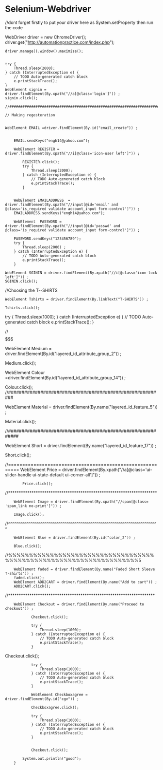# Selenium-Webdriver


//dont forget  firstly to  put your driver here as System.setProperty  then run the code 

WebDriver driver = new ChromeDriver();        
	driver.get("http://automationpractice.com/index.php");

	driver.manage().window().maximize();


	try {
		Thread.sleep(2000);
	} catch (InterruptedException e) {
		// TODO Auto-generated catch block
		e.printStackTrace();
	}
	WebElement signin = driver.findElement(By.xpath("//a[@class='login']")) ; 
	signin.click();   
	  
	//#################################################################################3

	// Making regesteration 
	        
	        
	WebElement EMAIL =driver.findElement(By.id("email_create")) ; 
			
			
		EMAIL.sendKeys("engh14@yahoo.com");
		
		WebElement REGISTER = driver.findElement(By.xpath("//i[@class='icon-user left']")) ; 
			
			REGISTER.click(); 
			try {
				Thread.sleep(2000);
			} catch (InterruptedException e) {
				// TODO Auto-generated catch block
				e.printStackTrace();
			}
			
			
		WebElement EMAILADDRESS  = driver.findElement(By.xpath("//input[@id='email' and @class='is_required validate account_input form-control']")) ; 	
		EMAILADDRESS.sendKeys("engh14@yahoo.com");
		
		WebElement  PASSWORD = driver.findElement(By.xpath("//input[@id='passwd' and @class='is_required validate account_input form-control']")) ; 
		
		PASSWORD.sendKeys("123456789");   
		try {
			Thread.sleep(2000) ;
		} catch (InterruptedException e) {
			// TODO Auto-generated catch block
			e.printStackTrace();
		} 
			
	WebElement SGININ = driver.findElement(By.xpath("//i[@class='icon-lock left']")) ;
	SGININ.click();  
		
//Choosing the T--SHIRTS 
	
	
	WebElement Tshirts = driver.findElement(By.linkText("T-SHIRTS")) ; 
	
	Tshirts.click(); 	
	
		
try {
	Thread.sleep(1000);
} catch (InterruptedException e) {
	// TODO Auto-generated catch block
	e.printStackTrace();
}

//$$$$$$$$$$$$$$$$$$$$$$$$$$$$$$$$$$$$$$$$$$$$$$$$$$$$$$$$$$$


WebElement Medium = driver.findElement(By.id("layered_id_attribute_group_2")) ;

Medium.click();

WebElement Colour =driver.findElement(By.id("layered_id_attribute_group_14")) ; 

Colour.click(); 
//##########################################################
                     

WebElement Material = driver.findElement(By.name("layered_id_feature_5")) ; 

Material.click();  

//############################################################



WebElement Short = driver.findElement(By.name("layered_id_feature_17"))  ;

Short.click();  


//==========================================================
			WebElement Price = driver.findElement(By.xpath("//a[@class='ui-slider-handle ui-state-default ui-corner-all']")) ; 
			
			Price.click();  
			
//**********************************************************************
			
		WebElement Image = driver.findElement(By.xpath("//span[@class= 'span_link no-print']")) ;
		
		Image.click();   
		
//^^^^^^^^^^^^^^^^^^^^^^^^^^^^^^^^^^^^^^^^^^^^^^^^^^^^^^^^^^^^^^^^^^^^^^^^^^^
		
		WebElement Blue = driver.findElement(By.id("color_2")) ; 
		
		Blue.click(); 
		
//%%%%%%%%%%%%%%%%%%%%%%%%%%%%%%%%%%%%%%%%%%%%%%%%%%%%%%%%%%%%%%%%%%%5
		
		WebElement faded = driver.findElement(By.name("Faded Short Sleeve T-shirts")) ; 
		faded.click(); 
		WebElement ADD2CART = driver.findElement(By.name("Add to cart")) ; 
		ADD2CART.click();    
		
//*********************************************************************
		
		WebElement Checkout = driver.findElement(By.name("Proceed to checkout")) ; 
		
				Checkout.click();  
				
				try {
					Thread.sleep(1000);
				} catch (InterruptedException e) {
					// TODO Auto-generated catch block
					e.printStackTrace();
				} 
				
Checkout.click();  
				
				try {
					Thread.sleep(1000);
				} catch (InterruptedException e) {
					// TODO Auto-generated catch block
					e.printStackTrace();
				} 
		
				WebElement Checkboxagree = driver.findElement(By.id("cgv")) ; 
				
				Checkboxagree.click();  
				
				try {
					Thread.sleep(1000);
				} catch (InterruptedException e) {
					// TODO Auto-generated catch block
					e.printStackTrace();
				} 	
				
				
				Checkout.click();  		
				
			System.out.println("good");
		}
		
		
		
		
	

		
		

